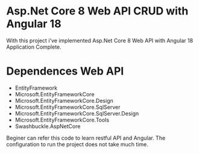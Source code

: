# Asp.Net Core 8 Web API CRUD with Angular 18
With this project i've implemented Asp.Net Core 8 Web API with Angular 18 Application Complete.

# Dependences Web API
- EntityFramework
- Microsoft.EntityFrameworkCore
- Microsoft.EntityFrameworkCore.Design
- Microsoft.EntityFrameworkCore.SqlServer
- Microsoft.EntityFrameworkCore.SqlServer.Design
- Microsoft.EntityFrameworkCore.Tools
- Swashbuckle.AspNetCore

Beginer can refer this code to learn restful API and Angular. The configuration to run the project does not take much time.




